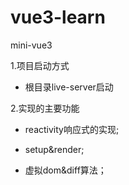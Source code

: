 # vue3-learn

mini-vue3

1.项目启动方式

* 根目录live-server启动

2.实现的主要功能

* reactivity响应式的实现;

* setup&render;

* 虚拟dom&diff算法；
